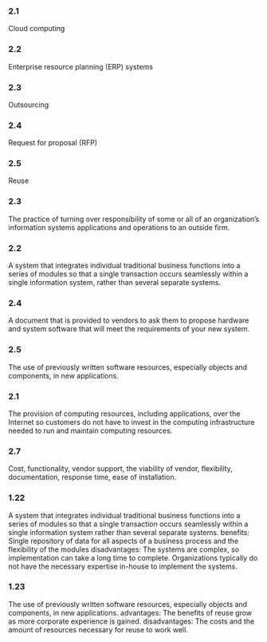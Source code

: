 ### 2.1 
Cloud computing
### 2.2 
Enterprise resource planning (ERP) systems
### 2.3 
Outsourcing
### 2.4 
Request for proposal (RFP)
### 2.5 
Reuse
### 2.3 
The practice of turning over responsibility of some or all of an organization’s information systems applications and operations to an outside firm.
### 2.2 
A system that integrates individual traditional business functions into a series of modules so that a single transaction occurs seamlessly within a single information system, rather than several separate systems.
### 2.4
A document that is provided to vendors to ask them to propose hardware and system software that will meet the requirements of your new system. 
### 2.5
The use of previously written software resources, especially objects and components, in new applications. 
### 2.1
The provision of computing resources, including applications, over the Internet so customers do not have to invest in the computing infrastructure needed to run and maintain computing resources.
### 2.7
Cost, functionality, vendor support, the viability of vendor, flexibility, documentation, response time, ease of installation.
### 1.22
A system that integrates individual traditional business functions into a series of modules so that a single transaction occurs seamlessly within a single information system rather than several separate systems.
benefits:
Single repository of data for all aspects of a business process and the flexibility of the modules
disadvantages:
The systems are complex, so implementation can take a long time to complete.
Organizations typically do not have the necessary expertise in-house to implement the systems.
### 1.23
The use of previously written software resources, especially objects and components, in new applications.
advantages:
The benefits of reuse grow as more corporate experience is gained. 
disadvantages: 
The costs and the amount of resources necessary for reuse to work well.